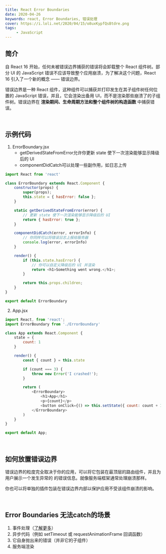 ```yaml
---
title: React Error Boundaries
date: 2020-04-26
keywords: react, Error Boundaries, 错误处理
cover: https://i.loli.net/2020/04/15/o8uxKypfQsBtdre.png
tags:
     - JavaScript
---
```



## 简介
自 React 16 开始，任何未被错误边界捕获的错误将会卸载整个 React 组件树。部分 UI 的 JavaScript 错误不应该导致整个应用崩溃，为了解决这个问题，React 16 引入了一个新的概念 —— 错误边界。

错误边界是一种 React 组件，这种组件可以捕获并打印发生在其子组件树任何位置的 JavaScript 错误，并且，它会渲染出备用 UI，而不是渲染那些崩溃了的子组件树。错误边界在 **渲染期间、生命周期方法和整个组件树的构造函数** 中捕获错误。

<br/>


## 示例代码

1. ErrorBoundary.jsx
    - getDerivedStateFromError允许你更新 state 使下一次渲染能够显示降级后的 UI
    - componentDidCatch可以处理一些副作用，如日志上传
```JavaScript
import React from 'react'

class ErrorBoundary extends React.Component {
    constructor(props) {
        super(props);
        this.state = { hasError: false };
    }

    static getDerivedStateFromError(error) {
        // 更新 state 使下一次渲染能够显示降级后的 UI
        return { hasError: true };
    }

    componentDidCatch(error, errorInfo) {
        // 你同样可以将错误日志上报给服务器
        console.log(error, errorInfo)
    }

    render() {
        if (this.state.hasError) {
            // 你可以自定义降级后的 UI 并渲染
            return <h1>Something went wrong.</h1>;
        }

        return this.props.children;
    }
}

export default ErrorBoundary
```

2. App.jsx
```JavaScript
import React, from 'react';
import ErrorBoundary from './ErrorBoundary'

class App extends React.Component {
    state = {
        count: 1
    }

    render() {
        const { count } = this.state

        if (count === 3) {
            throw new Error('I crashed!');
        }

        return (
            <ErrorBoundary>
                <h1>App</h1>
                <p>{count}</p>
                <button onClick={() => this.setState({ count: count + 1 })}>add</button>
            </ErrorBoundary>
        )
    }
}

export default App;
```

<br/>


## 如何放置错误边界

错误边界的粒度完全取决于你的应用，可以将它包装在最顶层的路由组件，并且为用户展示一个发生异常的 的错误信息。就像服务端框架通常处理崩溃那样。

你也可以将单独的插件包装在错误边界内部以保护应用不受该组件崩溃的影响。

<br/>


## Error Boundaries 无法catch的场景

1. 事件处理（[了解更多](https://zh-hans.reactjs.org/docs/error-boundaries.html#how-about-event-handlers)）
2. 异步代码（例如 setTimeout 或 requestAnimationFrame 回调函数）
3. 它自身抛出来的错误（并非它的子组件）
4. 服务端渲染
